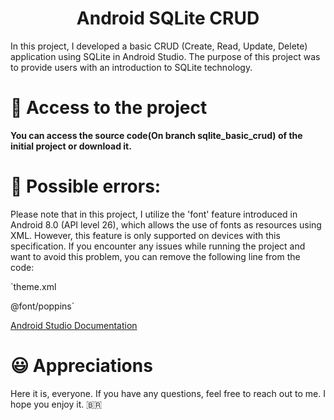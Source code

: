 <h1 align="center">Android SQLite CRUD</h1>

In this project, I developed a basic CRUD (Create, Read, Update, Delete) application using SQLite in Android Studio. The purpose of this project was to provide users with an introduction to SQLite technology.

# 📁 Access to the project

**You can access the source code(On branch sqlite_basic_crud) of the initial project or download it.**

# :bug: Possible errors:

Please note that in this project, I utilize the 'font' feature introduced in Android 8.0 (API level 26), which allows the use of fonts as resources using XML. However, this feature is only supported on devices with this specification. If you encounter any issues while running the project and want to avoid this problem, you can remove the following line from the code:

`theme.xml

<item name="fontFamily">@font/poppins</item>`

[Android Studio Documentation]([https://developer.android.com/guide/topics/ui/look-and-feel/fonts-in-xml?hl=pt-br])
    

# :smiley: Appreciations

Here it is, everyone. If you have any questions, feel free to reach out to me. I hope you enjoy it.
:brazil:
